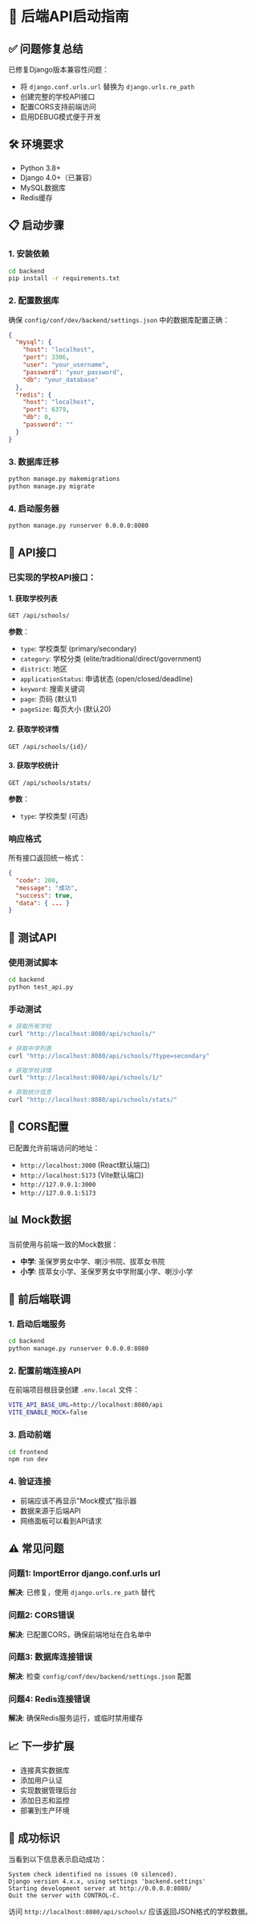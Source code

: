 # 🚀 后端API启动指南

## ✅ 问题修复总结

已修复Django版本兼容性问题：
- 将 `django.conf.urls.url` 替换为 `django.urls.re_path`
- 创建完整的学校API接口
- 配置CORS支持前端访问
- 启用DEBUG模式便于开发

## 🛠️ 环境要求

- Python 3.8+
- Django 4.0+（已兼容）
- MySQL数据库
- Redis缓存

## 📋 启动步骤

### 1. 安装依赖
```bash
cd backend
pip install -r requirements.txt
```

### 2. 配置数据库
确保 `config/conf/dev/backend/settings.json` 中的数据库配置正确：
```json
{
  "mysql": {
    "host": "localhost",
    "port": 3306,
    "user": "your_username",
    "password": "your_password",
    "db": "your_database"
  },
  "redis": {
    "host": "localhost",
    "port": 6379,
    "db": 0,
    "password": ""
  }
}
```

### 3. 数据库迁移
```bash
python manage.py makemigrations
python manage.py migrate
```

### 4. 启动服务器
```bash
python manage.py runserver 0.0.0.0:8080
```

## 🔗 API接口

### 已实现的学校API接口：

#### 1. 获取学校列表
```
GET /api/schools/
```
**参数**：
- `type`: 学校类型 (primary/secondary)
- `category`: 学校分类 (elite/traditional/direct/government)
- `district`: 地区
- `applicationStatus`: 申请状态 (open/closed/deadline)
- `keyword`: 搜索关键词
- `page`: 页码 (默认1)
- `pageSize`: 每页大小 (默认20)

#### 2. 获取学校详情
```
GET /api/schools/{id}/
```

#### 3. 获取学校统计
```
GET /api/schools/stats/
```
**参数**：
- `type`: 学校类型 (可选)

### 响应格式
所有接口返回统一格式：
```json
{
  "code": 200,
  "message": "成功",
  "success": true,
  "data": { ... }
}
```

## 🧪 测试API

### 使用测试脚本
```bash
cd backend
python test_api.py
```

### 手动测试
```bash
# 获取所有学校
curl "http://localhost:8080/api/schools/"

# 获取中学列表
curl "http://localhost:8080/api/schools/?type=secondary"

# 获取学校详情
curl "http://localhost:8080/api/schools/1/"

# 获取统计信息
curl "http://localhost:8080/api/schools/stats/"
```

## 🔧 CORS配置

已配置允许前端访问的地址：
- `http://localhost:3000` (React默认端口)
- `http://localhost:5173` (Vite默认端口)
- `http://127.0.0.1:3000`
- `http://127.0.0.1:5173`

## 📊 Mock数据

当前使用与前端一致的Mock数据：
- **中学**: 圣保罗男女中学、喇沙书院、拔萃女书院
- **小学**: 拔萃女小学、圣保罗男女中学附属小学、喇沙小学

## 🔄 前后端联调

### 1. 启动后端服务
```bash
cd backend
python manage.py runserver 0.0.0.0:8080
```

### 2. 配置前端连接API
在前端项目根目录创建 `.env.local` 文件：
```bash
VITE_API_BASE_URL=http://localhost:8080/api
VITE_ENABLE_MOCK=false
```

### 3. 启动前端
```bash
cd frontend
npm run dev
```

### 4. 验证连接
- 前端应该不再显示"Mock模式"指示器
- 数据来源于后端API
- 网络面板可以看到API请求

## ⚠️ 常见问题

### 问题1: ImportError django.conf.urls url
**解决**: 已修复，使用 `django.urls.re_path` 替代

### 问题2: CORS错误
**解决**: 已配置CORS，确保前端地址在白名单中

### 问题3: 数据库连接错误
**解决**: 检查 `config/conf/dev/backend/settings.json` 配置

### 问题4: Redis连接错误
**解决**: 确保Redis服务运行，或临时禁用缓存

## 📈 下一步扩展

- 连接真实数据库
- 添加用户认证
- 实现数据管理后台
- 添加日志和监控
- 部署到生产环境

## 🎯 成功标识

当看到以下信息表示启动成功：
```
System check identified no issues (0 silenced).
Django version 4.x.x, using settings 'backend.settings'
Starting development server at http://0.0.0.0:8080/
Quit the server with CONTROL-C.
```

访问 `http://localhost:8080/api/schools/` 应该返回JSON格式的学校数据。 